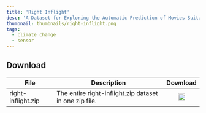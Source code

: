 ```yaml
---
title: 'Right Inflight'
desc: 'A Dataset for Exploring the Automatic Prediction of Movies Suitable for a Watching Situation.'
thumbnail: thumbnails/right-inflight.png
tags:
  - climate change
  - sensor
---
```


## Download
| File | Description | Download
| --- | --- | :---: |
| right-inflight.zip  | The entire right-inflight.zip dataset in one zip file. |  [<img src="/icons/fa-download-solid.svg" style="margin:0;display: inline;" height="18" width="18"/>](https://zenodo.org/record/1118338#.XfjVIC2ZOqB) |